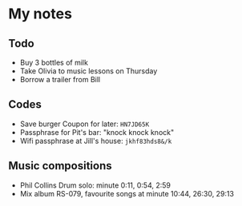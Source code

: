 # My notes

## Todo

- Buy 3 bottles of milk
- Take Olivia to music lessons on Thursday
- Borrow a trailer from Bill

## Codes

- Save burger Coupon for later: `HN7JD65K`
- Passphrase for Pit's bar: "knock knock knock"
- Wifi passphrase at Jill's house: `jkhf83hds8&/k`

## Music compositions

- Phil Collins Drum solo: minute 0:11, 0:54, 2:59
- Mix album RS-079, favourite songs at minute 10:44, 26:30, 29:13
